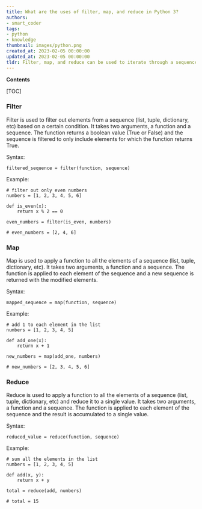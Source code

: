 ```yaml
---
title: What are the uses of filter, map, and reduce in Python 3?
authors:
- smart_coder
tags:
- python
- knowledge
thumbnail: images/python.png
created_at: 2023-02-05 00:00:00
updated_at: 2023-02-05 00:00:00
tldr: Filter, map, and reduce can be used to iterate through a sequence in Python 3 and perform a specific operation on each element of the sequence, such as filtering out certain elements, mapping them to a new value, or reducing them to a single value.
---
```


**Contents**

[TOC]

### Filter

Filter is used to filter out elements from a sequence (list, tuple, dictionary, etc) based on a certain condition. It takes two arguments, a function and a sequence. The function returns a boolean value (True or False) and the sequence is filtered to only include elements for which the function returns True.

Syntax:

```
filtered_sequence = filter(function, sequence)
```

Example:

```
# filter out only even numbers
numbers = [1, 2, 3, 4, 5, 6]

def is_even(x):
    return x % 2 == 0

even_numbers = filter(is_even, numbers)

# even_numbers = [2, 4, 6]
```

### Map

Map is used to apply a function to all the elements of a sequence (list, tuple, dictionary, etc). It takes two arguments, a function and a sequence. The function is applied to each element of the sequence and a new sequence is returned with the modified elements.

Syntax:

```
mapped_sequence = map(function, sequence)
```

Example:

```
# add 1 to each element in the list
numbers = [1, 2, 3, 4, 5]

def add_one(x):
    return x + 1

new_numbers = map(add_one, numbers)

# new_numbers = [2, 3, 4, 5, 6]
```

### Reduce

Reduce is used to apply a function to all the elements of a sequence (list, tuple, dictionary, etc) and reduce it to a single value. It takes two arguments, a function and a sequence. The function is applied to each element of the sequence and the result is accumulated to a single value.

Syntax:

```
reduced_value = reduce(function, sequence)
```

Example:

```
# sum all the elements in the list
numbers = [1, 2, 3, 4, 5]

def add(x, y):
    return x + y

total = reduce(add, numbers)

# total = 15
```
